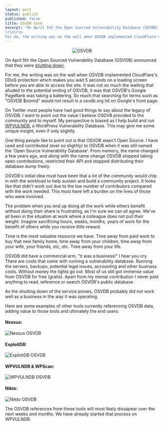 ```yaml
---
layout: post
status: publish
published: false
title: OSVDB Gone
excerpt: "On April 5th the Open Sourced Vulnerability Database (OSVDB) announced that they were shutting down.
\r\n\r\n
For me, the writing was on the wall when OSVDB implemented CloudFlare's DDoS protection which makes you wait 5 seconds on a loading screen before you are able to access the site. It was not so much the waiting that alluded to the potential ending of OSVDB, it was that OSVDB's Google PageRank was taking a battering. So much that searching for terms such as "OSVDB $somid" would not result in a osvdb.org hit on Google's front page."
---
```


<p align="center"><img src="http://i.imgur.com/ffTzX2e.jpg" alt="OSVDB" /></p>

On April 5th the Open Sourced Vulnerability Database (OSVDB) announced that they were [shutting down](https://blog.osvdb.org/2016/04/05/osvdb-fin/).

For me, the writing was on the wall when OSVDB implemented CloudFlare's DDoS protection which makes you wait 5 seconds on a loading screen before you are able to access the site. It was not so much the waiting that alluded to the potential ending of OSVDB, it was that OSVDB's Google PageRank was taking a battering. So much that searching for terms such as "OSVDB $somid" would not result in a osvdb.org hit on Google's front page.

On Twitter most people have had good things to say about the legacy of OSVDB. I want to point out the value I believe OSDVB provided to the community and to myself. My perspective is biased as I help build and run [WPVULNDB](https://wpvulndb.com), a WordPress Vulnerability Database. This may give me some unique insight, even if only slightly.

One thing people like to point out is that OSVDB wasn't Open Source. I have used and contributed (ever so slightly) to OSVDB when it was still named the 'Open Source Vulnerability Database'. From memory, the name changed a few years ago, and along with the name change OSVDB stopped taking open contributions, restricted their API and stopped distributing their database dump freely.

OSVDB's initial idea must have been that a lot of the community would chip in with the workload to help sustain and build a community project. It looks like that didn't work out due to the low number of contributors compared with the work needed. This must have left a burden on the lives of those who were involved.

The problem when you end up doing all the work while others benefit without doing their share is frustrating, as I'm sure we can all agree. We've all been in the situation at work where a colleague does not pull their weight. Imagine sacrificing hours, weeks, months, years of work for the benefit of others while you receive little reward.

Time is the most valuable resource we have. Time away from paid work to buy that new family home, time away from your children, time away from your wife, your friends, etc, etc. Time away from your life.

OSVDB did have a commercial arm, "it was a business!" I hear you cry. There are costs that come with running a vulnerability database.  Running the servers, backups, potential legal issues, accounting and other business costs. Without money the lights go out. Most of us still got immense value from OSVDB for free (gratis). Apart from my menial contribution I never paid anything to read, reference or search OSVDB's public database.

As the shutting down of the service proves, OSVDB probably did not work well as a business in the way it was operating.

Here are some examples of other tools currently referencing OSVDB data, adding value to those tools and ultimately the end users:

#### Nessus:

<img src="http://i.imgur.com/ysR4avq.png" alt="Nessus OSVDB" />

#### ExploitDB:

<img src="http://i.imgur.com/UDpQzqz.png" alt="ExploitDB OSVDB" />

#### WPVULNDB & WPScan:

<img src="http://i.imgur.com/eXNF5ID.png" alt="WPVULNDB OSVDB" />

#### Nikto:

<img src="http://i.imgur.com/KfSiPl8.png" alt="Nikto OSVDB" />

The OSVDB references from these tools will most likely dissapear over the next weeks and months. We have already started that process on WPVULNDB.
